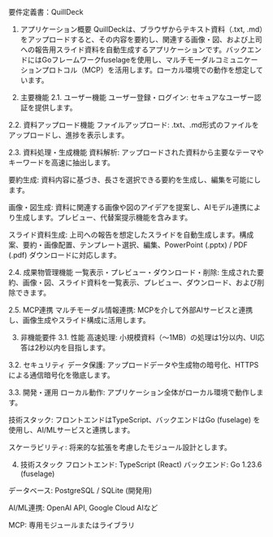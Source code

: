要件定義書：QuillDeck
1. アプリケーション概要
QuillDeckは、ブラウザからテキスト資料（.txt, .md）をアップロードすると、その内容を要約し、関連する画像・図、および上司への報告用スライド資料を自動生成するアプリケーションです。バックエンドにはGoフレームワークfuselageを使用し、マルチモーダルコミュニケーションプロトコル（MCP）を活用します。ローカル環境での動作を想定しています。

2. 主要機能
2.1. ユーザー機能
ユーザー登録・ログイン: セキュアなユーザー認証を提供します。

2.2. 資料アップロード機能
ファイルアップロード: .txt、.md形式のファイルをアップロードし、進捗を表示します。

2.3. 資料処理・生成機能
資料解析: アップロードされた資料から主要なテーマやキーワードを高速に抽出します。

要約生成: 資料内容に基づき、長さを選択できる要約を生成し、編集を可能にします。

画像・図生成: 資料に関連する画像や図のアイデアを提案し、AIモデル連携により生成します。プレビュー、代替案提示機能を含みます。

スライド資料生成: 上司への報告を想定したスライドを自動生成します。構成案、要約・画像配置、テンプレート選択、編集、PowerPoint (.pptx) / PDF (.pdf) ダウンロードに対応します。

2.4. 成果物管理機能
一覧表示・プレビュー・ダウンロード・削除: 生成された要約、画像・図、スライド資料を一覧表示、プレビュー、ダウンロード、および削除できます。

2.5. MCP連携
マルチモーダル情報連携: MCPを介して外部AIサービスと連携し、画像生成やスライド構成に活用します。

3. 非機能要件
3.1. 性能
高速処理: 小規模資料（〜1MB）の処理は1分以内、UI応答は2秒以内を目指します。

3.2. セキュリティ
データ保護: アップロードデータや生成物の暗号化、HTTPSによる通信暗号化を徹底します。

3.3. 開発・運用
ローカル動作: アプリケーション全体がローカル環境で動作します。

技術スタック: フロントエンドはTypeScript、バックエンドはGo (fuselage) を使用し、AI/MLサービスと連携します。

スケーラビリティ: 将来的な拡張を考慮したモジュール設計とします。

4. 技術スタック
フロントエンド: TypeScript (React)
バックエンド: Go 1.23.6 (fuselage)

データベース: PostgreSQL / SQLite (開発用)

AI/ML連携: OpenAI API, Google Cloud AIなど

MCP: 専用モジュールまたはライブラリ

